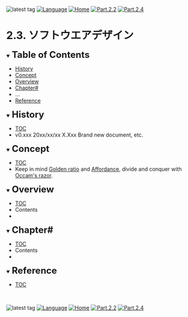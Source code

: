 ![latest tag](https://img.shields.io/github/v/tag/gtuja/CSC_MS.svg?color=brightgreen)
[![Language](https://img.shields.io/badge/%E8%A8%80%E8%AA%9E-English-brightgreen)](https://github.com/gtuja/CSC_MS/blob/main/Part2/3.SoftwareDesign_en.md)
[![Home](https://img.shields.io/badge/Home-Readme-brightgreen)](https://github.com/gtuja/CSC_MS/blob/main/README.md)
[![Part.2.2](https://img.shields.io/badge/Prev-Part.2.2-brightgreen)](https://github.com/gtuja/CSC_MS/blob/main/Part2/2.RequirementAnalysis.md)
[![Part.2.4](https://img.shields.io/badge/Next-Part.2.4-brightgreen)](https://github.com/gtuja/CSC_MS/blob/main/Part2/4.SoftwareImplementation.md)

# 2.3. ソフトウエアデザイン

<div id="toc"></div>
<details open>
<summary><font size="5"><b>Table of Contents</b></font></summary>

- [History](#history)
- [Concept](#Concept)
- [Overview](#Overview)
- [Chapter#](#Chapter#)
- ...
- [Reference](#Reference)

</details>

<div id="history"></div>
<details open>
<summary><font size="5"><b>History</b></font></summary> 

- [TOC](#toc)<br>
- v0.xxx 20xx/xx/xx X.Xxx Brand new document, etc.

</details>

<div id="Concept"></div>
<details open>
<summary><font size="5"><b>Concept</b></font></summary>

- [TOC](#toc)<br>
- Keep in mind [Golden ratio](https://en.m.wikipedia.org/wiki/Golden_ratio) and [Affordance](https://en.m.wikipedia.org/wiki/Affordance), divide and conquer with [Occam's razor](https://en.m.wikipedia.org/wiki/Occam%27s_razor). 

</details>

<div id="Overview"></div>
<details open>
<summary><font size="5"><b>Overview</b></font></summary>

- [TOC](#toc)<br>
- Contents
- 

</details>

<div id="Chapter#"></div>
<details open>
<summary><font size="5"><b>Chapter#</b></font></summary>

- [TOC](#toc)<br>
- Contents
- 

</details>

<div id="Reference"></div>
<details open>
<summary><font size="5"><b>Reference</b></font></summary>

- [TOC](#toc)<br>

</details>
<br>

![latest tag](https://img.shields.io/github/v/tag/gtuja/CSC_MS.svg?color=brightgreen)
[![Language](https://img.shields.io/badge/%E8%A8%80%E8%AA%9E-English-brightgreen)](https://github.com/gtuja/CSC_MS/blob/main/Part2/3.SoftwareDesign_en.md)
[![Home](https://img.shields.io/badge/Home-Readme-brightgreen)](https://github.com/gtuja/CSC_MS/blob/main/README.md)
[![Part.2.2](https://img.shields.io/badge/Prev-Part.2.2-brightgreen)](https://github.com/gtuja/CSC_MS/blob/main/Part2/2.RequirementAnalysis.md)
[![Part.2.4](https://img.shields.io/badge/Next-Part.2.4-brightgreen)](https://github.com/gtuja/CSC_MS/blob/main/Part2/4.SoftwareImplementation.md)
